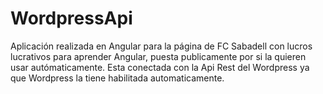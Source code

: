 # WordpressApi
Aplicación realizada en Angular para la página de FC Sabadell con lucros lucrativos para aprender Angular, puesta publicamente por si la quieren usar autómaticamente.
Esta conectada con la Api Rest del Wordpress ya que Wordpress la tiene habilitada automaticamente.

